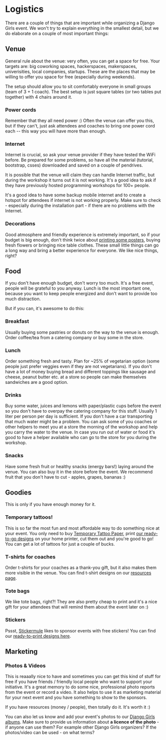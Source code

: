 # Logistics

There are a couple of things that are important while organizing a Django Girls event. We won't try to explain everything in the smallest detail, but we do elaborate on a couple of most important things:

## Venue

General rule about the venue: very often, you can get a space for free. Your targets are: big coworking spaces, hackerspaces, makerspaces, univerisities, local companies, startups. These are the places that may be willing to offer you space for free (especially during weekends).

The setup should allow you to sit comfortably everyone in small groups (team of 3 + 1 coach). The best setup is just square tables (or two tables put together) with 4 chairs around it.

### Power cords

Remember that they all need power :) Often the venue can offer you this, but if they can't, just ask attendees and coaches to bring one power cord each -- this way you will have more than enough.

### Internet

Internet is crucial, so ask your venue provider if they have tested the WiFi before. Be prepared for some problems, so have all the material (tutorial, bootstrap, csses) downloaded and saved on a couple of pendrives.

It is possible that the venue will claim they can handle Internet traffic, but during the workshop it turns out it is not working. It's a good idea to ask if they have previously hosted programming workshops for 100+ people. 

It's a good idea to have some backup mobile internet and to create a hotspot for attendees if internet is not working properly. Make sure to check - especially during the installation part - if there are no problems with the Internet.

### Decorations

Good atmosphere and friendly experience is extremely important, so if your budget is big enough, don't think twice about [printing some posters](../resources/README.md), buying fresh flowers or bringing nice table clothes. These small little things can go a long way and bring a better experience for everyone. We like nice things, right?

## Food

If you don't have enough budget, don't worry too much. It's a free event, people will be grateful to you anyway. Lunch is the most important one, because you want to keep people energized and don't want to provide too much distraction.

But if you can, it's awesome to do this:

### Breakfast

Usually buying some pastries or donuts on the way to the venue is enough. Order coffee/tea from a catering company or buy some in the store.

### Lunch

Order something fresh and tasty. Plan for ~25% of vegetarian option (some people just prefer veggies even if they are not vegetarians). If you don't have a lot of money buying bread and different toppings like sausage and cheese, peanut butter etc. at a store so people can make themselves sandwiches are a good option.

### Drinks

Buy some water, juices and lemons with paper/plastic cups before the event so you don't have to overpay the catering company for this stuff. Usually 1 liter per person per day is sufficient. If you don't have a car transporting that much water might be a problem. You can ask some of you coaches or other helpers to meet you at a store the morning of the workshop and help you carry the water to the venue. In case you run out of water or food it's good to have a helper available who can go to the store for you during the workshop.

### Snacks

Have some fresh fruit or healthy snacks (energy bars!) laying around the venue. You can also buy it in the store before the event. We recommend fruit that you don't have to cut - apples, grapes, bananas :)

## Goodies

This is only if you have enough money for it.

### Temporary tattoos!

This is so far the most fun and most affordable way to do something nice at your event. You only need to buy [Temporary Tattoo Paper](http://www.amazon.com/Silhouette-MEDIA-TATTOO-Temporary-Tattoo-Paper/dp/B0043WJ3OA/), print [our ready-to-go designs](https://github.com/DjangoGirls/resources/tree/master/Design/Tattoos) on your home printer, cut them out and you're good to go! You can get a lot of tattoos for just a couple of bucks.

### T-shirts for coaches

Order t-shirts for your coaches as a thank-you gift, but it also makes them more visible in the venue. You can find t-shirt designs on our [resources page](../resources/README.md).

### Tote bags

We like tote bags, right?! They are also pretty cheap to print and it's a nice gift for your attendees that will remind them about the event later on :)

### Stickers

Pssst, [Stickermule](http://stickermule.com/) likes to sponsor events with free stickers! You can find our [ready-to-print designs here](../resources/README.md).

## Marketing

### Photos & Videos

This is reaaally nice to have and sometimes you can get this kind of stuff for free if you have friends / friendly local people who want to support your initiative. It's a great memory to do some nice, professional photo reports from the event or record a video. It also helps to use it as marketing material for your next event and you have something to show to the sponsors.

If you have resources (money / people), then totally do it. It's worth it :)

You can also let us know and add your event's photos to our [Django Girls albums](https://www.flickr.com/photos/128162583@N08/sets). Make sure to provide us information about __a licence of the photo__ - if anyone can use them? For example other Django Girls organizers? If the photos/video can be used - on what terms?
